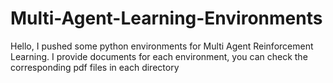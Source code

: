 # Multi-Agent-Learning-Environments
Hello, I pushed some python environments for Multi Agent Reinforcement Learning. I provide documents for each environment, you can check the corresponding pdf files in each directory
